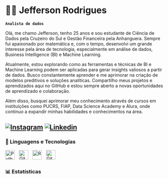   # 👨‍💻 Jefferson Rodrigues

**`Analista de dados`**

Olá, me chamo Jefferson, tenho 25 anos e sou estudante de Ciência de Dados pela Cruzeiro do Sul e Gestão Financeira pela Anhanguera. Sempre fui apaixonado por matemática e, com o tempo, desenvolvi um grande interesse pela área de tecnologia, especialmente em análise de dados, Business Intelligence (BI) e Machine Learning.

Atualmente, estou explorando como as ferramentas e técnicas de BI e Machine Learning podem ser aplicadas para gerar insights valiosos a partir de dados. Busco constantemente aprender e me aprimorar na criação de modelos preditivos e soluções analíticas. Compartilho meus projetos e aprendizados aqui no GitHub e estou sempre aberto a novas oportunidades de aprendizado e colaboração.

Além disso, busquei aprimorar meu conhecimento através de cursos em instituições como PUCRS, FIAP, Data Science Academy e Alura, onde continuo a expandir minhas habilidades e conhecimentos na área.

[![Instagram](https://img.shields.io/badge/Instagram-E4405F?style=for-the-badge&logo=instagram&logoColor=white)](https://instagram.com/bigjeeh)
[![Linkedin](https://img.shields.io/badge/LinkedIn-0077B5?style=for-the-badge&logo=linkedin&logoColor=white)](https://linkedin.com/jefferson-rodrigues-da-silva)
---

### 🤖 Linguagens e Tecnologias

<img 
    align="left" 
    alt="Python" 
    title="Python"
    width="30px" 
    style="padding-right: 10px;" 
    src="https://cdn.jsdelivr.net/gh/devicons/devicon@latest/icons/python/python-original.svg" 
/>

<img 
    align="left" 
    alt="Git" 
    title="Git"
    width="30px" 
    style="padding-right: 10px;" 
    src="https://cdn.jsdelivr.net/gh/devicons/devicon@latest/icons/mysql/mysql-original.svg" 
/>

<img 
    align="left" 
    alt="R" 
    title="R"
    width="30px" 
    style="padding-right: 10px;" 
    src="https://cdn.jsdelivr.net/gh/devicons/devicon@latest/icons/r/r-original.svg" 
/>

<img 
    align="left" 
    alt="GitHub" 
    title="GitHub"
    width="30px" 
    style="padding-right: 10px;" 
    src="https://cdn.jsdelivr.net/gh/devicons/devicon@latest/icons/github/github-original.svg" 
/>

<br/>
<br/>

### 📊 Estatísticas


